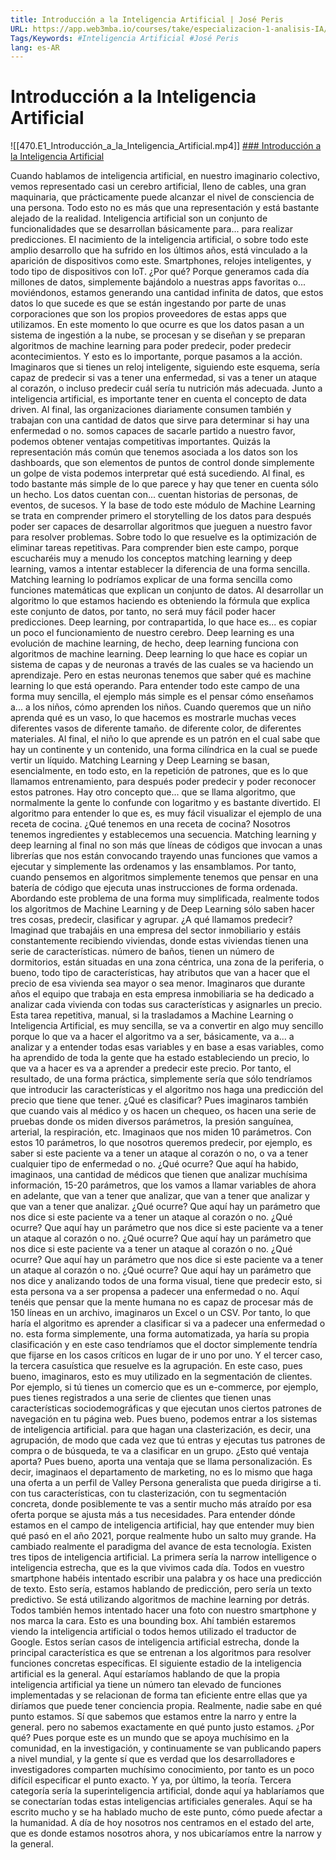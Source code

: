 ```yaml
---
title: Introducción a la Inteligencia Artificial | José Peris
URL: https://app.web3mba.io/courses/take/especializacion-1-analisis-IA/lessons/41429870-u1-introduccion-a-la-inteligencia-artificial-jose-peris
Tags/Keywords: #Inteligencia Artificial #José Peris
lang: es-AR
---
```

# Introducción a la Inteligencia Artificial
![[470.E1_Introducción_a_la_Inteligencia_Artificial.mp4]]
[### Introducción a la Inteligencia Artificial](https://app.web3mba.io/courses/take/especializacion-1-analisis-IA/lessons/41429870-u1-introduccion-a-la-inteligencia-artificial-jose-peris)

Cuando hablamos de inteligencia artificial, en nuestro imaginario colectivo, vemos representado casi un cerebro artificial, lleno de cables, una gran maquinaria, que prácticamente puede alcanzar el nivel de consciencia de una persona. Todo esto no es más que una representación y está bastante alejado de la realidad. Inteligencia artificial son un conjunto de funcionalidades que se desarrollan básicamente para... para realizar predicciones. El nacimiento de la inteligencia artificial, o sobre todo este amplio desarrollo que ha sufrido en los últimos años, está vinculado a la aparición de dispositivos como este. Smartphones, relojes inteligentes, y todo tipo de dispositivos con IoT. ¿Por qué? Porque generamos cada día millones de datos, simplemente bajándolo a nuestras apps favoritas o... moviéndonos, estamos generando una cantidad infinita de datos, que estos datos lo que sucede es que se están ingestando por parte de unas corporaciones que son los propios proveedores de estas apps que utilizamos. En este momento lo que ocurre es que los datos pasan a un sistema de ingestión a la nube, se procesan y se diseñan y se preparan algoritmos de machine learning para poder predecir, poder predecir acontecimientos. Y esto es lo importante, porque pasamos a la acción. Imaginaros que si tienes un reloj inteligente, siguiendo este esquema, sería capaz de predecir si vas a tener una enfermedad, si vas a tener un ataque al corazón, o incluso predecir cuál sería tu nutrición más adecuada. Junto a inteligencia artificial, es importante tener en cuenta el concepto de data driven. Al final, las organizaciones diariamente consumen también y trabajan con una cantidad de datos que sirve para determinar si hay una enfermedad o no. somos capaces de sacarle partido a nuestro favor, podemos obtener ventajas competitivas importantes. Quizás la representación más común que tenemos asociada a los datos son los dashboards, que son elementos de puntos de control donde simplemente un golpe de vista podemos interpretar qué está sucediendo. Al final, es todo bastante más simple de lo que parece y hay que tener en cuenta sólo un hecho. Los datos cuentan con... cuentan historias de personas, de eventos, de sucesos. Y la base de todo este módulo de Machine Learning se trata en comprender primero el storytelling de los datos para después poder ser capaces de desarrollar algoritmos que jueguen a nuestro favor para resolver problemas. Sobre todo lo que resuelve es la optimización de eliminar tareas repetitivas. Para comprender bien este campo, porque escucharéis muy a menudo los conceptos matching learning y deep learning, vamos a intentar establecer la diferencia de una forma sencilla. Matching learning lo podríamos explicar de una forma sencilla como funciones matemáticas que explican un conjunto de datos. Al desarrollar un algoritmo lo que estamos haciendo es obteniendo la fórmula que explica este conjunto de datos, por tanto, no será muy fácil poder hacer predicciones. Deep learning, por contrapartida, lo que hace es... es copiar un poco el funcionamiento de nuestro cerebro. Deep learning es una evolución de machine learning, de hecho, deep learning funciona con algoritmos de machine learning. Deep learning lo que hace es copiar un sistema de capas y de neuronas a través de las cuales se va haciendo un aprendizaje. Pero en estas neuronas tenemos que saber qué es machine learning lo que está operando. Para entender todo este campo de una forma muy sencilla, el ejemplo más simple es el pensar cómo enseñamos a... a los niños, cómo aprenden los niños. Cuando queremos que un niño aprenda qué es un vaso, lo que hacemos es mostrarle muchas veces diferentes vasos de diferente tamaño. de diferente color, de diferentes materiales. Al final, el niño lo que aprende es un patrón en el cual sabe que hay un continente y un contenido, una forma cilíndrica en la cual se puede vertir un líquido. Matching Learning y Deep Learning se basan, esencialmente, en todo esto, en la repetición de patrones, que es lo que llamamos entrenamiento, para después poder predecir y poder reconocer estos patrones. Hay otro concepto que... que se llama algoritmo, que normalmente la gente lo confunde con logaritmo y es bastante divertido. El algoritmo para entender lo que es, es muy fácil visualizar el ejemplo de una receta de cocina. ¿Qué tenemos en una receta de cocina? Nosotros tenemos ingredientes y establecemos una secuencia. Matching learning y deep learning al final no son más que líneas de códigos que invocan a unas librerías que nos están convocando trayendo unas funciones que vamos a ejecutar y simplemente las ordenamos y las ensamblamos. Por tanto, cuando pensemos en algoritmos simplemente tenemos que pensar en una batería de código que ejecuta unas instrucciones de forma ordenada. Abordando este problema de una forma muy simplificada, realmente todos los algoritmos de Machine Learning y de Deep Learning sólo saben hacer tres cosas, predecir, clasificar y agrupar. ¿A qué llamamos predecir? Imaginad que trabajáis en una empresa del sector inmobiliario y estáis constantemente recibiendo viviendas, donde estas viviendas tienen una serie de características. número de baños, tienen un número de dormitorios, están situadas en una zona céntrica, una zona de la periferia, o bueno, todo tipo de características, hay atributos que van a hacer que el precio de esa vivienda sea mayor o sea menor. Imaginaros que durante años el equipo que trabaja en esta empresa inmobiliaria se ha dedicado a analizar cada vivienda con todas sus características y asignarles un precio. Esta tarea repetitiva, manual, si la trasladamos a Machine Learning o Inteligencia Artificial, es muy sencilla, se va a convertir en algo muy sencillo porque lo que va a hacer el algoritmo va a ser, básicamente, va a... a analizar y a entender todas esas variables y en base a esas variables, como ha aprendido de toda la gente que ha estado estableciendo un precio, lo que va a hacer es va a aprender a predecir este precio. Por tanto, el resultado, de una forma práctica, simplemente sería que sólo tendríamos que introducir las características y el algoritmo nos haga una predicción del precio que tiene que tener. ¿Qué es clasificar? Pues imaginaros también que cuando vais al médico y os hacen un chequeo, os hacen una serie de pruebas donde os miden diversos parámetros, la presión sanguínea, arterial, la respiración, etc. Imaginaos que nos miden 10 parámetros. Con estos 10 parámetros, lo que nosotros queremos predecir, por ejemplo, es saber si este paciente va a tener un ataque al corazón o no, o va a tener cualquier tipo de enfermedad o no. ¿Qué ocurre? Que aquí ha habido, imaginaos, una cantidad de médicos que tienen que analizar muchísima información, 15-20 parámetros, que los vamos a llamar variables de ahora en adelante, que van a tener que analizar, que van a tener que analizar y que van a tener que analizar. ¿Qué ocurre? Que aquí hay un parámetro que nos dice si este paciente va a tener un ataque al corazón o no. ¿Qué ocurre? Que aquí hay un parámetro que nos dice si este paciente va a tener un ataque al corazón o no. ¿Qué ocurre? Que aquí hay un parámetro que nos dice si este paciente va a tener un ataque al corazón o no. ¿Qué ocurre? Que aquí hay un parámetro que nos dice si este paciente va a tener un ataque al corazón o no. ¿Qué ocurre? Que aquí hay un parámetro que nos dice y analizando todos de una forma visual, tiene que predecir esto, si esta persona va a ser propensa a padecer una enfermedad o no. Aquí tenéis que pensar que la mente humana no es capaz de procesar más de 150 líneas en un archivo, imaginaros un Excel o un CSV. Por tanto, lo que haría el algoritmo es aprender a clasificar si va a padecer una enfermedad o no. esta forma simplemente, una forma automatizada, ya haría su propia clasificación y en este caso tendríamos que el doctor simplemente tendría que fijarse en los casos críticos en lugar de ir uno por uno. Y el tercer caso, la tercera casuística que resuelve es la agrupación. En este caso, pues bueno, imaginaros, esto es muy utilizado en la segmentación de clientes. Por ejemplo, si tú tienes un comercio que es un e-commerce, por ejemplo, pues tienes registrados a una serie de clientes que tienen unas características sociodemográficas y que ejecutan unos ciertos patrones de navegación en tu página web. Pues bueno, podemos entrar a los sistemas de inteligencia artificial. para que hagan una clasterización, es decir, una agrupación, de modo que cada vez que tú entras y ejecutas tus patrones de compra o de búsqueda, te va a clasificar en un grupo. ¿Esto qué ventaja aporta? Pues bueno, aporta una ventaja que se llama personalización. Es decir, imaginaos el departamento de marketing, no es lo mismo que haga una oferta a un perfil de Valley Persona generalista que pueda dirigirse a ti. con tus características, con tu clasterización, con tu segmentación concreta, donde posiblemente te vas a sentir mucho más atraído por esa oferta porque se ajusta más a tus necesidades. Para entender dónde estamos en el campo de inteligencia artificial, hay que entender muy bien qué pasó en el año 2021, porque realmente hubo un salto muy grande. Ha cambiado realmente el paradigma del avance de esta tecnología. Existen tres tipos de inteligencia artificial. La primera sería la narrow intelligence o inteligencia estrecha, que es la que vivimos cada día. Todos en vuestro smartphone habéis intentado escribir una palabra y os hace una predicción de texto. Esto sería, estamos hablando de predicción, pero sería un texto predictivo. Se está utilizando algoritmos de machine learning por detrás. Todos también hemos intentado hacer una foto con nuestro smartphone y nos marca la cara. Esto es una bounding box. Ahí también estaremos viendo la inteligencia artificial o todos hemos utilizado el traductor de Google. Estos serían casos de inteligencia artificial estrecha, donde la principal característica es que se entrenan a los algoritmos para resolver funciones concretas específicas. El siguiente estadio de la inteligencia artificial es la general. Aquí estaríamos hablando de que la propia inteligencia artificial ya tiene un número tan elevado de funciones implementadas y se relacionan de forma tan eficiente entre ellas que ya diríamos que puede tener conciencia propia. Realmente, nadie sabe en qué punto estamos. Sí que sabemos que estamos entre la narro y entre la general. pero no sabemos exactamente en qué punto justo estamos. ¿Por qué? Pues porque este es un mundo que se apoya muchísimo en la comunidad, en la investigación, y continuamente se van publicando papers a nivel mundial, y la gente sí que es verdad que los desarrolladores e investigadores comparten muchísimo conocimiento, por tanto es un poco difícil especificar el punto exacto. Y ya, por último, la teoría. Tercera categoría sería la superinteligencia artificial, donde aquí ya hablaríamos que se conectarían todas estas inteligencias artificiales generales. Aquí se ha escrito mucho y se ha hablado mucho de este punto, cómo puede afectar a la humanidad. A día de hoy nosotros nos centramos en el estado del arte, que es donde estamos nosotros ahora, y nos ubicaríamos entre la narrow y la general.